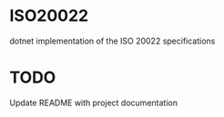 # ISO20022
dotnet implementation of the ISO 20022 specifications


# TODO
Update README with project documentation